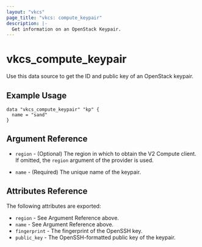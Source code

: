 ```yaml
---
layout: "vkcs"
page_title: "vkcs: compute_keypair"
description: |-
  Get information on an OpenStack Keypair.
---
```


# vkcs\_compute\_keypair

Use this data source to get the ID and public key of an OpenStack keypair.

## Example Usage

```hcl
data "vkcs_compute_keypair" "kp" {
  name = "sand"
}
```

## Argument Reference

* `region` - (Optional) The region in which to obtain the V2 Compute client.
    If omitted, the `region` argument of the provider is used.

* `name` - (Required) The unique name of the keypair.


## Attributes Reference

The following attributes are exported:

* `region` - See Argument Reference above.
* `name` - See Argument Reference above.
* `fingerprint` - The fingerprint of the OpenSSH key.
* `public_key` - The OpenSSH-formatted public key of the keypair.
